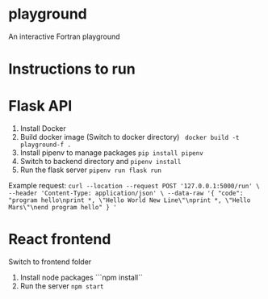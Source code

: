 # playground
An interactive Fortran playground

# Instructions to run

# Flask API
1. Install Docker
2. Build docker image (Switch to docker directory)
``` docker build -t playground-f .``` 
3. Install pipenv to manage packages 
```pip install pipenv```
4. Switch to backend directory and 
```pipenv install```
5. Run the flask server
```pipenv run flask run```

Example request:
`curl --location --request POST '127.0.0.1:5000/run' \ --header 'Content-Type: application/json' \ --data-raw '{ "code": "program hello\nprint *, \"Hello World New Line\"\nprint *, \"Hello Mars\"\nend program hello" } '`

# React frontend
Switch to frontend folder
1. Install node packages
```npm install``
2. Run the server
```npm start```

